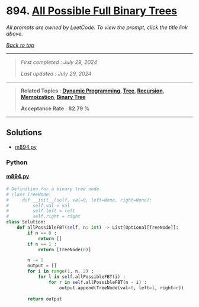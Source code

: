 # 894. [All Possible Full Binary Trees](<https://leetcode.com/problems/all-possible-full-binary-trees>)

*All prompts are owned by LeetCode. To view the prompt, click the title link above.*

*[Back to top](<../README.md>)*

------

> *First completed : July 29, 2024*
>
> *Last updated : July 29, 2024*

------

> **Related Topics** : **[Dynamic Programming](<by_topic/Dynamic Programming.md>), [Tree](<by_topic/Tree.md>), [Recursion](<by_topic/Recursion.md>), [Memoization](<by_topic/Memoization.md>), [Binary Tree](<by_topic/Binary Tree.md>)**
>
> **Acceptance Rate** : **82.79 %**

------

## Solutions

- [m894.py](<../my-submissions/m894.py>)
### Python
#### [m894.py](<../my-submissions/m894.py>)
```Python
# Definition for a binary tree node.
# class TreeNode:
#     def __init__(self, val=0, left=None, right=None):
#         self.val = val
#         self.left = left
#         self.right = right
class Solution:
    def allPossibleFBT(self, n: int) -> List[Optional[TreeNode]]:
        if n == 0 :
            return []
        if n == 1 :
            return [TreeNode(0)]

        n -= 1
        output = []
        for i in range(1, n, 2) :
            for l in self.allPossibleFBT(i) :
                for r in self.allPossibleFBT(n - i) :
                    output.append(TreeNode(val=0, left=l, right=r))
        
        return output
```


